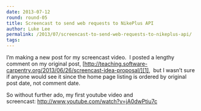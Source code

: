 ```yaml
---
date: 2013-07-12
round: round-05
title: Screencast to send web requests to NikePlus API
author: Luke Lee
permalink: /2013/07/screencast-to-send-web-requests-to-nikeplus-api/
tags:
---
```

I&#8217;m making a new post for my screencast video.  I posted a lengthy comment on my original post, [http://teaching.software-carpentry.org/2013/06/26/screencast-idea-proposal/][1],  but I wasn&#8217;t sure if anyone would see it since the home page listing is ordered by original post date, not comment date.

So without further ado, my first youtube video and screencast: <a href="http://www.youtube.com/watch?v=jA0dwPtiu7c" rel="nofollow">http://www.youtube.com/watch?v=jA0dwPtiu7c</a>

 [1]: http://teaching.software-carpentry.org/2013/06/26/screencast-idea-proposal/ "Screencast for NikePlus API"
